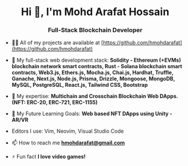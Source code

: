 <h1 align="center">Hi 👋, I'm Mohd Arafat Hossain</h1>
<h3 align="center">Full-Stack Blockchain Developer</h3>

- 👨‍💻 All of my projects are available at [https://github.com/hmohdarafat](https://github.com/hmohdarafat)

- 💬 My full-stack web development stack: **Solidity - Ethereum (+EVMs) blockchain network smart contracts, Rust - Solana blockchain smart contracts, Web3.js, Ethers.js, Mocha.js, Chai.js, Hardhat, Truffle, Ganache, Next.js, Node.js, Prisma, Drizzle, Mongoose, MongoDB, MySQL, PostgreSQL, React.js, Tailwind CSS, Bootstrap**
- 💬 My expertise: **Multichain and Crosschain Blockchain Web DApps. (NFT: ERC-20, ERC-721, ERC-1155)**
- 💬 My Future Learning Goals: **Web based NFT DApps using Unity - AR/VR**

- Editors I use: Vim, Neovim, Visual Studio Code

- 📫 How to reach me **hmohdarafat@gmail.com**

- ⚡ Fun fact **I love video games!**

